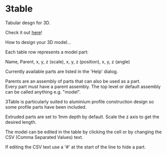 # 3table

Tabular desgn for 3D.

Check it out [here](https://3table.glitch.me/)!

How to design your 3D model...  

Each table row represents a model part:  

Name, Parent, x, y, z (scale), x, y, z (position), x, y, z (angle)

Currently available parts are listed in the 'Help' dialog.

Parents are an assembly of parts that can also be used as a part.  
Every part must have a parent assembly. The top level or default assembly can be called anything e.g. "model".

3Table is particularly suited to aluminium profile construction design so some profile parts have been included.

Extruded parts are set to 1mm depth by default. Scale the z axis to get the desired length.

The model can be edited in the table by clicking the cell or by changing the CSV (Comma Separated Values) text.

If editing the CSV text use a '#' at the start of the line to hide a part.